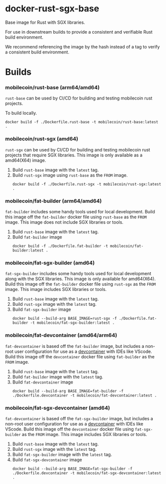 # docker-rust-sgx-base
Base image for Rust with SGX libraries.

For use in downstream builds to provide a consistent and verifiable Rust build environment.

We recommend referencing the image by the hash instead of a tag to verify a consistent build environment.

# Builds

### mobilecoin/rust-base (arm64/amd64)

`rust-base` can be used by CI/CD for building and testing mobilecoin rust projects.

To build locally.

```
docker build -f ./Dockerfile.rust-base -t mobilecoin/rust-base:latest .
```

### mobilecoin/rust-sgx (amd64)

`rust-sgx` can be used by CI/CD for building and testing mobilecoin rust projects that require SGX libraries. This image is only available as a amd64(X64) image.

1. Build `rust-base` image with the `latest` tag.
2. Build `rust-sgx` image using `rust-base` as the `FROM` image.
    ```
    docker build -f ./Dockerfile.rust-sgx -t mobilecoin/rust-sgx:latest .
    ```

### mobilecoin/fat-builder (arm64/amd64)

`fat-builder` includes some handy tools used for local development. Build this image off the `fat-builder` docker file using `rust-base` as the `FROM` image. This image does not include SGX libraries or tools.

1. Build `rust-base` image with the `latest` tag.
2. Build `fat-builder` image
    ```
    docker build -f ./Dockerfile.fat-builder -t mobilecoin/fat-builder:latest .
    ```

### mobilecoin/fat-sgx-builder (amd64)

`fat-sgx-builder` includes some handy tools used for local development along with the SGX libraries. This image is only available for amd64(X64). Build this image off the `fat-builder` docker file using `rust-sgx` as the `FROM` image. This image includes SGX libraries or tools.

1. Build `rust-base` image with the `latest` tag.
2. Build `rust-sgx` image with the `latest` tag.
3. Build `fat-sgx-builder` image
    ```
    docker build --build-arg BASE_IMAGE=rust-sgx -f ./Dockerfile.fat-builder -t mobilecoin/fat-sgx-builder:latest .
    ```

### mobilecoin/fat-devcontainer (amd64/arm64)

`fat-devcontainer` is based off the `fat-builder` image, but includes a non-root user configuration for use as a [devcontainer](https://containers.dev/) with IDEs like VScode. Build this image off the `devcontainer` docker file using `fat-builder` as the `FROM` image.

1. Build `rust-base` image with the `latest` tag.
2. Build `fat-builder` image with the `latest` tag.
3. Build `fat-devcontainer` image
    ```
    docker build --build-arg BASE_IMAGE=fat-builder -f ./Dockerfile.devcontainer -t mobilecoin/fat-devcontainer:latest .
    ```

### mobilecoin/fat-sgx-devcontainer (amd64)

`fat-devcontainer` is based off the `fat-sgx-builder` image, but includes a non-root user configuration for use as a [devcontainer](https://containers.dev/) with IDEs like VScode. Build this image off the `devcontainer` docker file using `fat-sgx-builder` as the `FROM` image. This image includes SGX libraries or tools.

1. Build `rust-base` image with the `latest` tag.
2. Build `rust-sgx` image with the `latest` tag.
3. Build `fat-sgx-builder` image with the `latest` tag.
4. Build `fat-sgx-devcontainer` image
    ```
    docker build --build-arg BASE_IMAGE=fat-sgx-builder -f ./Dockerfile.devcontainer -t mobilecoin/fat-sgx-devcontainer:latest .
    ```
